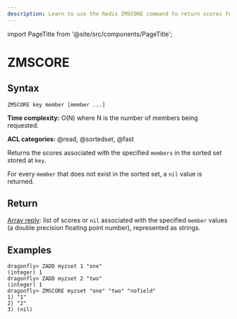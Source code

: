 ```yaml
---
description: Learn to use the Redis ZMSCORE command to return scores for given members in a sorted set, plus expert tips beyond the official Redis docs.
---
```


import PageTitle from '@site/src/components/PageTitle';

# ZMSCORE

<PageTitle title="Redis ZMSCORE Explained (Better Than Official Docs)" />

## Syntax

    ZMSCORE key member [member ...]

**Time complexity:** O(N) where N is the number of members being requested.

**ACL categories:** @read, @sortedset, @fast

Returns the scores associated with the specified `members` in the sorted set stored at `key`.

For every `member` that does not exist in the sorted set, a `nil` value is returned.

## Return

[Array reply](https://redis.io/docs/reference/protocol-spec/#arrays): list of scores or `nil` associated with the specified `member` values (a double precision floating point number),
represented as strings.

## Examples

```shell
dragonfly> ZADD myzset 1 "one"
(integer) 1
dragonfly> ZADD myzset 2 "two"
(integer) 1
dragonfly> ZMSCORE myzset "one" "two" "nofield"
1) "1"
2) "2"
3) (nil)
```
